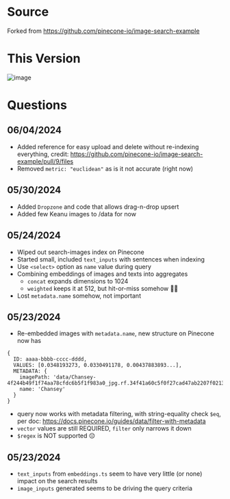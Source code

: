# Source

Forked from https://github.com/pinecone-io/image-search-example

# This Version

![image](https://github.com/chunich/pinecone-image-search/assets/80179854/fa32a66a-e4b0-43ba-9359-56d900087d1f)

# Questions

## 06/04/2024

- Added reference for easy upload and delete without re-indexing everything, credit: https://github.com/pinecone-io/image-search-example/pull/9/files
- Removed `metric: "euclidean"` as is it not accurate (right now)

## 05/30/2024

- Added `Dropzone` and code that allows drag-n-drop upsert
- Added few Keanu images to /data for now

## 05/24/2024

- Wiped out search-images index on Pinecone
- Started small, included `text_inputs` with sentences when indexing
- Use `<select>` option as `name` value during query
- Combining embeddings of images and texts into aggregates
  - `concat` expands dimensions to 1024
  - `weighted` keeps it at 512, but hit-or-miss somehow 🤷‍♂️
- Lost `metadata.name` somehow, not important

## 05/23/2024

- Re-embedded images with `metadata.name`, new structure on Pinecone now has

```
{
  ID: aaaa-bbbb-cccc-dddd,
  VALUES: [0.0348193273, 0.0330491178, 0.00437883893...],
  METADATA: {
    imagePath: 'data/Chansey-4f244b49f1f74aa78cfdc6b5f1f983a0_jpg.rf.34f41a60c5f0f27cad47ab2207f02132.jpg`,
    name: 'Chansey'
  }
}
```

- query now works with metadata filtering, with string-equality check `$eq`, per doc: https://docs.pinecone.io/guides/data/filter-with-metadata
- `vector` values are still REQUIRED, `filter` only narrows it down
- `$regex` is NOT supported 😔

## 05/23/2024

- `text_inputs` from `embeddings.ts` seem to have very little (or none) impact on the search results
- `image_inputs` generated seems to be driving the query criteria
